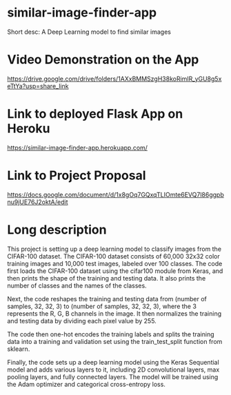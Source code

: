 # similar-image-finder-app
Short desc: A Deep Learning model to find similar images

# Video Demonstration on the App
https://drive.google.com/drive/folders/1AXxBMMSzgH38koRimIR_yGU8g5xeTtYa?usp=share_link

# Link to deployed Flask App on Heroku
https://similar-image-finder-app.herokuapp.com/

# Link to Project Proposal
https://docs.google.com/document/d/1x8gOq7GQxqTLIOmte6EVQ7l86ggpbnu9jUE76J2oktA/edit


# Long description
This project is setting up a deep learning model to classify images from the CIFAR-100 dataset. The CIFAR-100 dataset consists of 60,000 32x32 color training images and 10,000 test images, labeled over 100 classes. The code first loads the CIFAR-100 dataset using the cifar100 module from Keras, and then prints the shape of the training and testing data. It also prints the number of classes and the names of the classes.

Next, the code reshapes the training and testing data from (number of samples, 32, 32, 3) to (number of samples, 32, 32, 3), where the 3 represents the R, G, B channels in the image. It then normalizes the training and testing data by dividing each pixel value by 255.

The code then one-hot encodes the training labels and splits the training data into a training and validation set using the train_test_split function from sklearn.

Finally, the code sets up a deep learning model using the Keras Sequential model and adds various layers to it, including 2D convolutional layers, max pooling layers, and fully connected layers. The model will be trained using the Adam optimizer and categorical cross-entropy loss.
